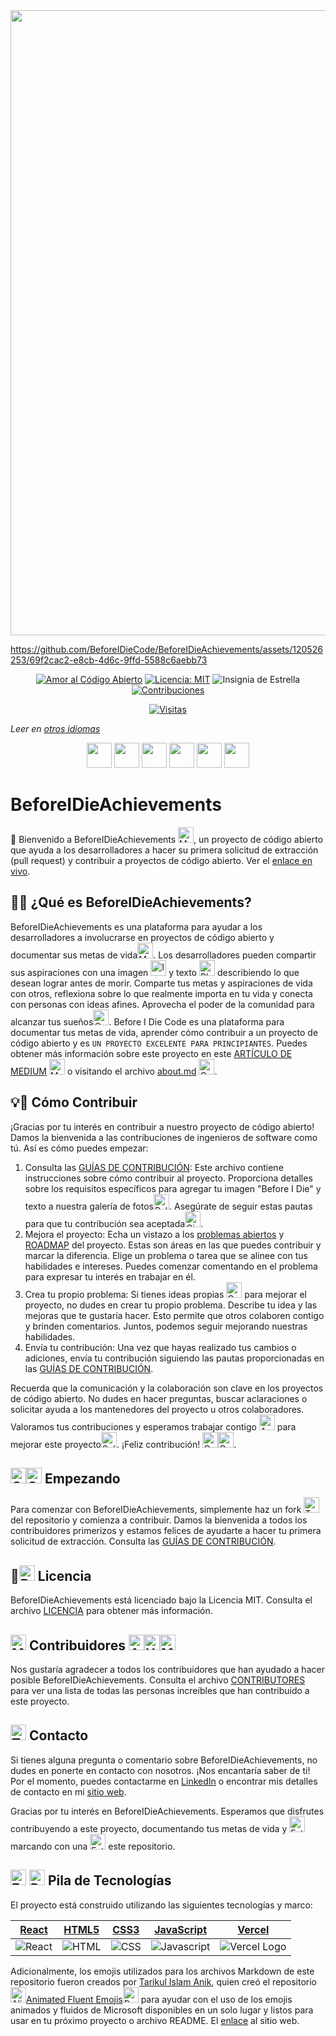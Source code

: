 <img src="https://github.com/BeforeIDieCode/BeforeIDieAchievements/assets/120526253/2d903a3b-50dc-409b-a64f-975142ee2b65" width="1000">

https://github.com/BeforeIDieCode/BeforeIDieAchievements/assets/120526253/69f2cac2-e8cb-4d6c-9ffd-5588c6aebb73

<center>

[![Amor al Código Abierto](https://firstcontributions.github.io/open-source-badges/badges/open-source-v1/open-source.svg)](https://github.com/firstcontributions/open-source-badges)
[![Licencia: MIT](https://img.shields.io/badge/Licencia-MIT-yellow.svg)](https://opensource.org/licenses/MIT)
<img src="https://img.shields.io/static/v1?label=%F0%9F%8C%9F&message=Si%20es%20útil&style=style=social&color=004AAD" alt="Insignia de Estrella"/>
<a href="https://github.com/BeforeIDieCode/BeforeIDieAchievements/fork" ><img src="https://img.shields.io/badge/Contribuciones-bienvenidas-violet.svg?style=flat&logo=git" alt="Contribuciones" /></a>

[![Visitas](https://hits.sh/github.com/BeforeIDieCode/BeforeIDieAchievements.svg?style=flat&label=Visitantes&color=014BAD&labelColor=FCE93B)](https://hits.sh/github.com/BeforeIDieCode/BeforeIDieAchievements/)

</center>

_Leer en [otros idiomas](https://github.com/BeforeIDieCode/BeforeIDieAchievements/blob/main/translations/Translations.md)_

<p align="center">
<a href="https://github.com/BeforeIDieCode/BeforeIDieAchievements/blob/main/README.md"><img src="https://hatscripts.github.io/circle-flags/flags/us.svg" width="40"></a>
<a href="https://github.com/BeforeIDieCode/BeforeIDieAchievements/blob/main/translations/Hindi/README.md"><img src="https://hatscripts.github.io/circle-flags/flags/in.svg" width="40"></a>
<a href="https://github.com/BeforeIDieCode/BeforeIDieAchievements/blob/main/translations/French/README.md"><img src="https://hatscripts.github.io/circle-flags/flags/fr.svg" width="40"></a>
<a href="https://github.com/BeforeIDieCode/BeforeIDieAchievements/blob/main/translations/Mandarin_Chinese/README.md"><img src="https://hatscripts.github.io/circle-flags/flags/cn.svg" width="40"></a>
<a href="https://github.com/BeforeIDieCode/BeforeIDieAchievements/blob/main/translations/Arabic/README.md"><img src="https://hatscripts.github.io/circle-flags/flags/sa.svg" width="40"></a>
<a href="https://github.com/BeforeIDieCode/BeforeIDieAchievements/blob/main/translations/Arabic/README.md"><img src="https://hatscripts.github.io/circle-flags/flags/ae.svg" width="40"></a>
</p>

# BeforeIDieAchievements

🌟 Bienvenido a BeforeIDieAchievements <img src="https://raw.githubusercontent.com/Tarikul-Islam-Anik/Animated-Fluent-Emojis/master/Emojis/Hand%20gestures/Waving%20Hand.png" alt="Mano saludando" width="25" height="25" />, un proyecto de código abierto que ayuda a los desarrolladores a hacer su primera solicitud de extracción (pull request) y contribuir a proyectos de código abierto. Ver el [enlace en vivo](https://before-i-die-achievements.vercel.app/).

## 🚀🎯 ¿Qué es BeforeIDieAchievements?

BeforeIDieAchievements es una plataforma para ayudar a los desarrolladores a involucrarse en proyectos de código abierto y documentar sus metas de vida<img src="https://raw.githubusercontent.com/Tarikul-Islam-Anik/Animated-Fluent-Emojis/master/Emojis/Activities/1st%20Place%20Medal.png" alt="Medalla de primer lugar" width="25" height="25" />. Los desarrolladores pueden compartir sus aspiraciones con una imagen <img src="https://raw.githubusercontent.com/Tarikul-Islam-Anik/Animated-Fluent-Emojis/master/Emojis/Activities/Framed%20Picture.png" alt="Imagen enmarcada" width="25" height="25" /> y texto <img src="https://raw.githubusercontent.com/Tarikul-Islam-Anik/Animated-Fluent-Emojis/master/Emojis/Objects/Pen.png" alt="Pluma" width="25" height="25" /> describiendo lo que desean lograr antes de morir. Comparte tus metas y aspiraciones de vida con otros, reflexiona sobre lo que realmente importa en tu vida y conecta con personas con ideas afines. Aprovecha el poder de la comunidad para alcanzar tus sueños<img src="https://raw.githubusercontent.com/Tarikul-Islam-Anik/Animated-Fluent-Emojis/master/Emojis/Smilies/Beaming%20Face%20with%20Smiling%20Eyes.png" alt="Cara sonriente con ojos brillantes" width="25" height="25" />. Before I Die Code es una plataforma para documentar tus metas de vida, aprender cómo contribuir a un proyecto de código abierto y es `UN PROYECTO EXCELENTE PARA PRINCIPIANTES`. Puedes obtener más información sobre este proyecto en este [ARTÍCULO DE MEDIUM](https://xanderclemens.medium.com/discover-your-life-goals-and-make-your-first-open-source-contribution-with-before-i-die-code-aea8e1130d96) <img src="https://raw.githubusercontent.com/Tarikul-Islam-Anik/Animated-Fluent-Emojis/master/Emojis/Hand%20gestures/Writing%20Hand.png" alt="Mano escribiendo" width="25" height="25" /> o visitando el archivo [about.md](https://github.com/BeforeIDieCode/BeforeIDieAchievements/blob/main/about.md) <img src="https://raw.githubusercontent.com/Tarikul-Islam-Anik/Animated-Fluent-Emojis/master/Emojis/Smilies/Upside-Down%20Face.png" alt="Cara al revés" width="25" height="25" />.

## 💡🔗 Cómo Contribuir

¡Gracias por tu interés en contribuir a nuestro proyecto de código abierto! Damos la bienvenida a las contribuciones de ingenieros de software como tú. Así es cómo puedes empezar:

1. Consulta las [GUÍAS DE CONTRIBUCIÓN](https://github.com/BeforeIDieCode/BeforeIDieAchievements/blob/main/translations/Spanish/CONTRIBUTION-GUIDELINES.md): Este archivo contiene instrucciones sobre cómo contribuir al proyecto. Proporciona detalles sobre los requisitos específicos para agregar tu imagen "Before I Die" y texto a nuestra galería de fotos<img src="https://raw.githubusercontent.com/Tarikul-Islam-Anik/Animated-Fluent-Emojis/master/Emojis/Activities/Artist%20Palette.png" alt="Paleta de artista" width="25" height="25" />. Asegúrate de seguir estas pautas para que tu contribución sea aceptada<img src="https://raw.githubusercontent.com/Tarikul-Islam-Anik/Animated-Fluent-Emojis/master/Emojis/Smilies/Hundred%20Points.png" alt="Cien puntos" width="25" height="25" />.
2. Mejora el proyecto: Echa un vistazo a los [problemas abiertos](https://github.com/BeforeIDieCode/BeforeIDieAchievements/issues) y [ROADMAP](https://github.com/BeforeIDieCode/BeforeIDieAchievements/blob/main/ROADMAP.md) del proyecto. Estas son áreas en las que puedes contribuir y marcar la diferencia. Elige un problema o tarea que se alinee con tus habilidades e intereses. Puedes comenzar comentando en el problema para expresar tu interés en trabajar en él.
3. Crea tu propio problema: Si tienes ideas propias <img src="https://raw.githubusercontent.com/Tarikul-Islam-Anik/Animated-Fluent-Emojis/master/Emojis/Smilies/Saluting%20Face.png" alt="Cara saludando" width="25" height="25" /> para mejorar el proyecto, no dudes en crear tu propio problema. Describe tu idea y las mejoras que te gustaría hacer. Esto permite que otros colaboren contigo y brinden comentarios. Juntos, podemos seguir mejorando nuestras habilidades.
4. Envía tu contribución: Una vez que hayas realizado tus cambios o adiciones, envía tu contribución siguiendo las pautas proporcionadas en las [GUÍAS DE CONTRIBUCIÓN](https://github.com/BeforeIDieCode/BeforeIDieAchievements/blob/main/translations/Spanish/CONTRIBUTION-GUIDELINES.md).

Recuerda que la comunicación y la colaboración son clave en los proyectos de código abierto. No dudes en hacer preguntas, buscar aclaraciones o solicitar ayuda a los mantenedores del proyecto u otros colaboradores. Valoramos tus contribuciones y esperamos trabajar contigo <img src="https://raw.githubusercontent.com/Tarikul-Islam-Anik/Animated-Fluent-Emojis/master/Emojis/Hand%20gestures/Handshake.png" alt="Apretón de manos" width="25" height="25" /> para mejorar este proyecto<img src="https://raw.githubusercontent.com/Tarikul-Islam-Anik/Animated-Fluent-Emojis/master/Emojis/Travel%20and%20places/Sun%20with%20Face.png" alt="Sol con cara" width="25" height="25" />.
¡Feliz contribución! <img src="https://raw.githubusercontent.com/Tarikul-Islam-Anik/Animated-Fluent-Emojis/master/Emojis/Travel%20and%20places/Rocket.png" alt="Cohete" width="25" height="25" /><img src="https://raw.githubusercontent.com/Tarikul-Islam-Anik/Animated-Fluent-Emojis/master/Emojis/Smilies/Smiling%20Face%20with%20Halo.png" alt="Cara sonriente con halo" width="25" height="25" />.

## <img src="https://raw.githubusercontent.com/Tarikul-Islam-Anik/Animated-Fluent-Emojis/master/Emojis/Travel%20and%20places/Racing%20Car.png" alt="Coche de carreras" width="25" height="25" /><img src="https://raw.githubusercontent.com/Tarikul-Islam-Anik/Animated-Fluent-Emojis/master/Emojis/Symbols/Green%20Square.png" alt="Cuadrado verde" width="25" height="25" /> Empezando

Para comenzar con BeforeIDieAchievements, simplemente haz un fork <img src="https://raw.githubusercontent.com/Tarikul-Islam-Anik/Animated-Fluent-Emojis/master/Emojis/Food/Fork%20and%20Knife.png" alt="Tenedor y cuchillo" width="25" height="25" /> del repositorio y comienza a contribuir. Damos la bienvenida a todos los contribuidores primerizos y estamos felices de ayudarte a hacer tu primera solicitud de extracción. Consulta las [GUÍAS DE CONTRIBUCIÓN](https://github.com/BeforeIDieCode/BeforeIDieAchievements/blob/main/translations/Spanish/CONTRIBUTION-GUIDELINES.md).

## 🎉<img src="https://raw.githubusercontent.com/Tarikul-Islam-Anik/Animated-Fluent-Emojis/master/Emojis/Symbols/Cool%20Button.png" alt="Botón genial" width="25" height="25" /> Licencia

BeforeIDieAchievements está licenciado bajo la Licencia MIT. Consulta el archivo [LICENCIA](https://github.com/BeforeIDieCode/BeforeIDieAchievements/blob/main/translations/Spanish/LICENSE) para obtener más información.

## <img src="https://raw.githubusercontent.com/Tarikul-Islam-Anik/Animated-Fluent-Emojis/master/Emojis/Hand%20gestures/Open%20Hands.png" alt="Manos abiertas" width="25" height="25" /> Contribuidores <img src="https://raw.githubusercontent.com/Tarikul-Islam-Anik/Animated-Fluent-Emojis/master/Emojis/People/Artist.png" alt="Artista" width="25" height="25" /><img src="https://raw.githubusercontent.com/Tarikul-Islam-Anik/Animated-Fluent-Emojis/master/Emojis/People/Man%20Mechanic.png" alt="Hombre mecánico" width="25" height="25" /><img src="https://raw.githubusercontent.com/Tarikul-Islam-Anik/Animated-Fluent-Emojis/master/Emojis/People/Woman%20Superhero.png" alt="Mujer superhéroe" width="25" height="25" />

Nos gustaría agradecer a todos los contribuidores que han ayudado a hacer posible BeforeIDieAchievements. Consulta el archivo [CONTRIBUTORES](https://github.com/BeforeIDieCode/BeforeIDieAchievements/blob/main/CONTRIBUTORS.md) para ver una lista de todas las personas increíbles que han contribuido a este proyecto.

## <img src="https://raw.githubusercontent.com/Tarikul-Islam-Anik/Animated-Fluent-Emojis/master/Emojis/Objects/Telephone%20Receiver.png" alt="Teléfono receptor" width="25" height="25" /> Contacto

Si tienes alguna pregunta o comentario sobre BeforeIDieAchievements, no dudes en ponerte en contacto con nosotros. ¡Nos encantaría saber de ti! Por el momento, puedes contactarme en [LinkedIn](https://www.linkedin.com/in/alexanderclemens/) o encontrar mis detalles de contacto en mi [sitio web](https://www.xanderclemens.com/).

Gracias por tu interés en BeforeIDieAchievements. Esperamos que disfrutes contribuyendo a este proyecto, documentando tus metas de vida y <img src="https://raw.githubusercontent.com/Tarikul-Islam-Anik/Animated-Fluent-Emojis/master/Emojis/Travel%20and%20places/Shooting%20Star.png" alt="Estrella fugaz" width="25" height="25" /> marcando con una <img src="https://raw.githubusercontent.com/Tarikul-Islam-Anik/Animated-Fluent-Emojis/master/Emojis/Travel%20and%20places/Star.png" alt="Estrella" width="25" height="25" /> este repositorio.

## <img src="https://raw.githubusercontent.com/Tarikul-Islam-Anik/Animated-Fluent-Emojis/master/Emojis/Objects/Gear.png" alt="Engranaje" width="25" height="25" /> <img src="https://raw.githubusercontent.com/Tarikul-Islam-Anik/Animated-Fluent-Emojis/master/Emojis/Objects/Laptop.png" alt="Portátil" width="25" height="25" /> Pila de Tecnologías

El proyecto está construido utilizando las siguientes tecnologías y marco:

| [React](https://reactjs.org/)                                                                                            | [HTML5](https://developer.mozilla.org/en-US/docs/Web/Guide/HTML/HTML5)                                                  | [CSS3](https://developer.mozilla.org/en-US/docs/Web/CSS)                                                               | [JavaScript](https://developer.mozilla.org/en-US/docs/Web/JavaScript)                                                         | [Vercel](https://vercel.com/)                                                                                                  |
| ------------------------------------------------------------------------------------------------------------------------ | ----------------------------------------------------------------------------------------------------------------------- | ---------------------------------------------------------------------------------------------------------------------- | ----------------------------------------------------------------------------------------------------------------------------- | ------------------------------------------------------------------------------------------------------------------------------ |
| ![React](https://github.com/BeforeIDieCode/BeforeIDieAchievements/assets/120526253/b681fe95-b7e3-47cd-8a41-20db2f79a66a) | ![HTML](https://github.com/BeforeIDieCode/BeforeIDieAchievements/assets/120526253/8f07a06b-4077-4a17-8e48-5947d3563d9c) | ![CSS](https://github.com/BeforeIDieCode/BeforeIDieAchievements/assets/120526253/6f0b848d-3a51-448c-b064-a66befeda493) | ![Javascript](https://github.com/BeforeIDieCode/BeforeIDieAchievements/assets/120526253/9ae42a50-e3b9-4a64-b6a0-9727754f9ba6) | ![Vercel Logo](https://github.com/BeforeIDieCode/BeforeIDieAchievements/assets/120526253/ede31c78-f092-4ffd-946b-4f6fda32885e) |

Adicionalmente, los emojis utilizados para los archivos Markdown de este repositorio fueron creados por [Tarikul Islam Anik](https://github.com/Tarikul-Islam-Anik), quien creó el repositorio <img src="https://raw.githubusercontent.com/Tarikul-Islam-Anik/Animated-Fluent-Emojis/master/Emojis/Smilies/Alien.png" alt="Alien" width="25" height="25" />[Animated Fluent Emojis](https://github.com/Tarikul-Islam-Anik/Animated-Fluent-Emojis)<img src="https://raw.githubusercontent.com/Tarikul-Islam-Anik/Animated-Fluent-Emojis/master/Emojis/Smilies/Bomb.png" alt="Bomba" width="25" height="25" /> para ayudar con el uso de los emojis animados y fluidos de Microsoft disponibles en un solo lugar y listos para usar en tu próximo proyecto o archivo README. El [enlace](https://animated-fluent-emoji.vercel.app/) al sitio web.
